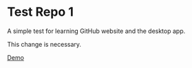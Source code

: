 # Test Repo 1
A simple test for learning GitHub website and the desktop app.

This change is necessary.

[Demo](https://wushuartgaro.github.com/test-repo)
